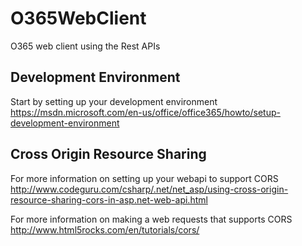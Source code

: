 # O365WebClient
O365 web client using the Rest APIs

## Development Environment
Start by setting up your development environment
https://msdn.microsoft.com/en-us/office/office365/howto/setup-development-environment

## Cross Origin Resource Sharing
For more information on setting up your webapi to support CORS http://www.codeguru.com/csharp/.net/net_asp/using-cross-origin-resource-sharing-cors-in-asp.net-web-api.html

For more information on making a web requests that supports CORS
http://www.html5rocks.com/en/tutorials/cors/
